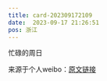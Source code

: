 ```yaml
---
title: card-202309172109
date:  2023-09-17 21:26:51
pos: 浙江
---
```

忙碌的周日 

来源于个人weibo：[原文链接](https://m.weibo.cn/status/NjKxI6gC2?mblogid=NjKxI6gC2)